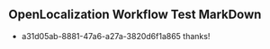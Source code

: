## OpenLocalization Workflow Test MarkDown
* a31d05ab-8881-47a6-a27a-3820d6f1a865 
thanks!<!--HONumber=Mar16_HO3-->
